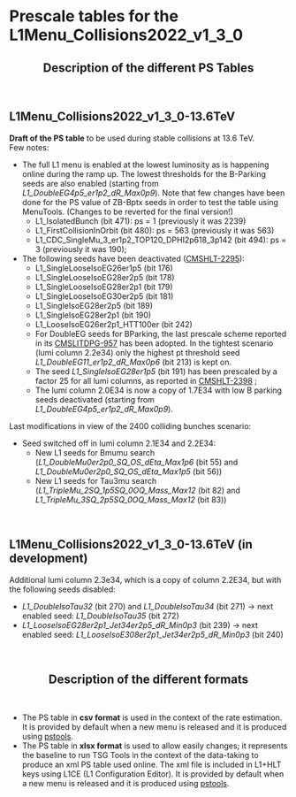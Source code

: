 # Prescale tables for the L1Menu_Collisions2022_v1_3_0

<h2 align="center">
Description of the different PS Tables
</h2>
<br/>


## L1Menu_Collisions2022_v1_3_0-13.6TeV
**Draft of the PS table** to be used during stable collisions at 13.6 TeV. 
<br/>
Few notes:
- The full L1 menu is enabled at the lowest luminosity as is happening online during the ramp up. The lowest thresholds for the B-Parking seeds are also enabled (starting from *L1_DoubleEG4p5_er1p2_dR_Max0p9*). Note that few changes have been done for the PS value of ZB-Bptx seeds in order to test the table using MenuTools. (Changes to be reverted for the final version!)
    - L1_IsolatedBunch (bit 471): ps = 1 (previously it was 2239)
    - L1_FirstCollisionInOrbit (bit 480): ps = 563 (previously it was 563)
    - L1_CDC_SingleMu_3_er1p2_TOP120_DPHI2p618_3p142 (bit 494): ps = 3 (previously it was 190);
- The following seeds have been deactivated ([CMSHLT-2295](https://its.cern.ch/jira/browse/CMSHLT-2295)):
    - L1_SingleLooseIsoEG26er1p5 (bit 176)
    - L1_SingleLooseIsoEG28er2p5 (bit 178)
    - L1_SingleLooseIsoEG28er2p1 (bit 179)
    - L1_SingleLooseIsoEG30er2p5 (bit 181)
    - L1_SingleIsoEG28er2p5 (bit 189)
    - L1_SingleIsoEG28er2p1 (bit 190)
    - L1_LooseIsoEG26er2p1_HTT100er (bit 242)    
    - For DoubleEG seeds for BParking, the last prescale scheme reported in its [CMSLITDPG-957](https://its.cern.ch/jira/browse/CMSLITDPG-957) has been adopted. In the tightest scenario (lumi column 2.2e34) only the highest pt threshold seed *L1_DoubleEG11_er1p2_dR_Max0p6* (bit 213) is kept on.
    - The seed *L1_SingleIsoEG28er1p5* (bit 191) has been prescaled by a factor 25 for all lumi columns, as reported in [CMSHLT-2398](https://its.cern.ch/jira/browse/CMSHLT-2398) ;
    - The lumi column 2.0E34 is now a copy of 1.7E34 with low B parking seeds deactivated (starting from *L1_DoubleEG4p5_er1p2_dR_Max0p9*).

Last modifications in view of the 2400 colliding bunches scenario:
- Seed switched off in lumi column 2.1E34 and 2.2E34:
    - New L1 seeds for Bmumu search (*L1_DoubleMu0er2p0_SQ_OS_dEta_Max1p6* (bit 55) and *L1_DoubleMu0er2p0_SQ_OS_dEta_Max1p5* (bit 56)) 
    - New L1 seeds for Tau3mu search (*L1_TripleMu_2SQ_1p5SQ_0OQ_Mass_Max12* (bit 82) and *L1_TripleMu_3SQ_2p5SQ_0OQ_Mass_Max12* (bit 83)) 
<br/> 

## L1Menu_Collisions2022_v1_3_0-13.6TeV (in development)
Additional lumi column 2.3e34, which is a copy of column 2.2E34, but with the following seeds disabled:
- *L1_DoubleIsoTau32* (bit 270) and *L1_DoubleIsoTau34* (bit 271) -> next enabled seed: *L1_DoubleIsoTau35* (bit 272)
- *L1_LooseIsoEG28er2p1_Jet34er2p5_dR_Min0p3* (bit 239) -> next enabled seed: *L1_LooseIsoE308er2p1_Jet34er2p5_dR_Min0p3* (bit 240)
<br/>   

<h2 align="center">
Description of the different formats
</h2>
<br/>   

- The PS table in **csv format** is used in the context of the rate estimation. It is provided by default when a new menu is released and it is produced using [pstools](https://github.com/cms-l1-dpg/L1MenuTools/tree/master/pstools). 
- The PS table in **xlsx format** is used to allow easily changes; it represents the baseline to run TSG Tools in the context of the data-taking to produce an xml PS table used online. The xml file is included in L1+HLT keys using L1CE (L1 Configuration Editor). It is provided by default when a new menu is released and it is produced using [pstools](https://github.com/cms-l1-dpg/L1MenuTools/tree/master/pstools).
